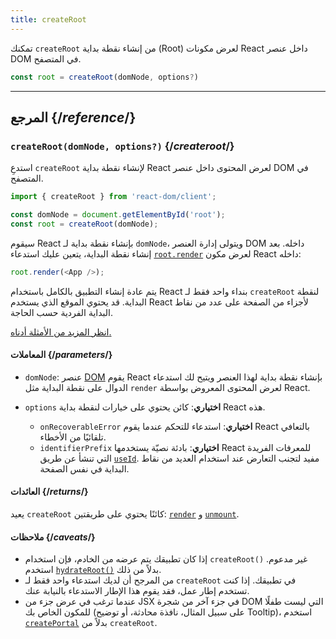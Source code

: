 ```yaml
---
title: createRoot
---
```


<Intro>

تمكنك `createRoot` من إنشاء نقطة بداية (Root) لعرض مكونات React داخل عنصر DOM في المتصفح.

```js
const root = createRoot(domNode, options?)
```

</Intro>

<InlineToc />

---

## المرجع {/*reference*/}

### `createRoot(domNode, options?)` {/*createroot*/}

استدعِ `createRoot` لإنشاء نقطة بداية React لعرض المحتوى داخل عنصر DOM في المتصفح.

```js
import { createRoot } from 'react-dom/client';

const domNode = document.getElementById('root');
const root = createRoot(domNode);
```

سيقوم React بإنشاء نقطة بداية لـ `domNode`، ويتولى إدارة العنصر DOM داخله. بعد إنشاء نقطة البداية، يتعين عليك استدعاء [`root.render`](#root-render) لعرض مكون React داخله:

```js
root.render(<App />);
```

يتم عادة إنشاء التطبيق بالكامل باستخدام React بنداء واحد فقط لـ `createRoot` لنقطة البداية. قد يحتوي الموقع الذي يستخدم React لأجزاء من الصفحة على عدد من نقاط البداية الفردية حسب الحاجة.

[انظر المزيد من الأمثلة أدناه.](#usage)

#### المعاملات {/*parameters*/}

* `domNode`: عنصر [DOM](https://developer.mozilla.org/en-US/docs/Web/API/Element) يقوم React بإنشاء نقطة بداية لهذا العنصر ويتيح لك استدعاء الدوال على نقطة البداية مثل `render` لعرض المحتوى المعروض بواسطة React.

* `options` **اختياري**: كائن يحتوي على خيارات لنقطة بداية React هذه.

  * `onRecoverableError` **اختياري**: استدعاء للتحكم عندما يقوم React بالتعافي تلقائيًا من الأخطاء.
  * `identifierPrefix` **اختياري**: بادئة نصيّة يستخدمها React للمعرفات الفريدة التي تنشأ عن طريق [`useId`](/reference/react/useId). مفيد لتجنب التعارض عند استخدام العديد من نقاط البداية في نفس الصفحة.

#### العائدات {/*returns*/}

يعيد `createRoot` كائنًا يحتوي على طريقتين: [`render`](#root-render) و [`unmount`](#root-unmount).

#### ملاحظات {/*caveats*/}
* إذا كان تطبيقك يتم عرضه من الخادم، فإن استخدام `createRoot()` غير مدعوم. استخدم [`hydrateRoot()`](/reference/react-dom/client/hydrateRoot) بدلاً من ذلك.
* من المرجح أن لديك استدعاء واحد فقط لـ `createRoot` في تطبيقك. إذا كنت تستخدم إطار عمل، فقد يقوم هذا الإطار الاستدعاء بالنيابة عنك.
* عندما ترغب في عرض جزء من JSX في جزء آخر من شجرة DOM التي ليست طفلًا للمكون الخاص بك (على سبيل المثال، نافذة محادثة، أو توضيح Tooltip)، استخدم [`createPortal`](/reference/react-dom/createPortal) بدلاً من `createRoot`.

